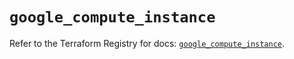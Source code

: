 # `google_compute_instance`

Refer to the Terraform Registry for docs: [`google_compute_instance`](https://registry.terraform.io/providers/hashicorp/google-beta/6.12.0/docs/resources/google_compute_instance).
